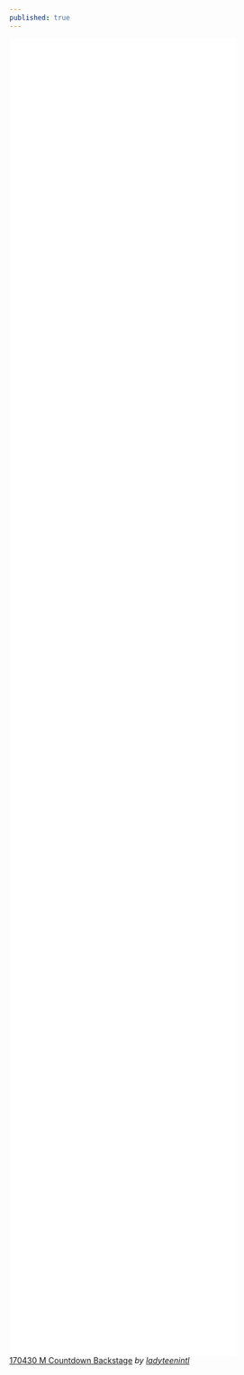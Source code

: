 ```yaml
---
published: true
---
```

<iframe frameborder="0" width="80%" height="60%" src="//www.dailymotion.com/embed/video/x5v3twl" allowfullscreen></iframe><br /><a href="http://www.dailymotion.com/video/x5v3twl" target="_blank">170430 M Countdown Backstage</a> <i>by <a href="http://www.dailymotion.com/ladyteenintl" target="_blank">ladyteenintl</a></i>
